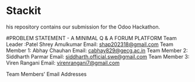 # Stackit
his repository contains our submission for the Odoo Hackathon.

#PROBLEM STATEMENT - A MINIMAL Q & A FORUM PLATFORM
Team Leader :Patel Shrey Amulkumar
Email: shap202318@gmail.com
Team Member 1: Abhay Chauhan
Email: cabhay829@gecg.ac.in
Team Member 2: Siddharth Parmar
Email: siddharth.official.swe@gmail.com
Team Member 3: Viren Rangani
Email: virenrangani7@gmail.com


 






Team Members' Email Addresses
